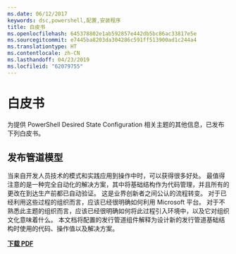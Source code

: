 ```yaml
---
ms.date: 06/12/2017
keywords: dsc,powershell,配置,安装程序
title: 白皮书
ms.openlocfilehash: 645378802e1ab592857e442db5bc86ac33817e5e
ms.sourcegitcommit: e7445ba8203da304286c591ff513900ad1c244a4
ms.translationtype: HT
ms.contentlocale: zh-CN
ms.lasthandoff: 04/23/2019
ms.locfileid: "62079755"
---
```

# <a name="whitepapers"></a>白皮书

为提供 PowerShell Desired State Configuration 相关主题的其他信息，已发布下列白皮书。

## <a name="the-release-pipeline-model"></a>发布管道模型
当来自开发人员技术的模式和实践应用到操作中时，可以获得很多好处。 最值得注意的是一种完全自动化的解决方案，其中将基础结构作为代码管理，并且所有的更改在到达生产前都已自动验证。 这是业界创新者之间公认的流程转变。 对于已经利用这些过程的组织而言，应该已经很明确如何利用 Microsoft 平台。 对于不熟悉此主题的组织而言，应该已经很明确如何将此过程引入环境中，以及它对组织文化意味着什么。 本文档将配置的发行管道组件解释为设计新的发行管道基础结构时使用的代码、操作值以及解决方案。

**[下载 PDF](http://aka.ms/thereleasepipelinemodelpdf)**